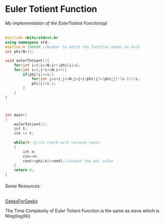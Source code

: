 # Euler Totient Function

###### My implementation of the EulerTotient Function(φ)

```CPP
#include <bits/stdc++.h>
using namespace std;
#define N 100000 //Number to which the function needs to hold
int phi[N+1];

void eulerTotient(){
    for(int i=0;i<=N;i++)phi[i]=i;
    for(int i=2;i*i<=N;i++){
        if(phi[i]==i){
            for(int j=i+i;j<=N;j=j+i)phi[j]=(phi[j]*(i-1))/i;
            phi[i]=i-1;
        }
    }
}



int main()
{
    eulerTotient();
    int t;
    cin >> t;
    
    while(t--)//to check with various tests
    {
        int n;
        cin>>n;
        cout<<phi[n]<<endl;//output the phi value
    }
    return 0;
}
```

###### Some Resources:

[GeeksForGeeks](https://www.geeksforgeeks.org/eulers-totient-function/)

The Time Complexity of Euler Totient Function is the same as sieve which is Nlog(log(N))
